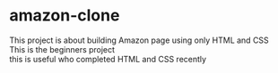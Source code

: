 # amazon-clone
This project is about building Amazon page using only HTML and CSS
<br>
This is the beginners project <br>
this is useful who completed HTML and CSS recently
